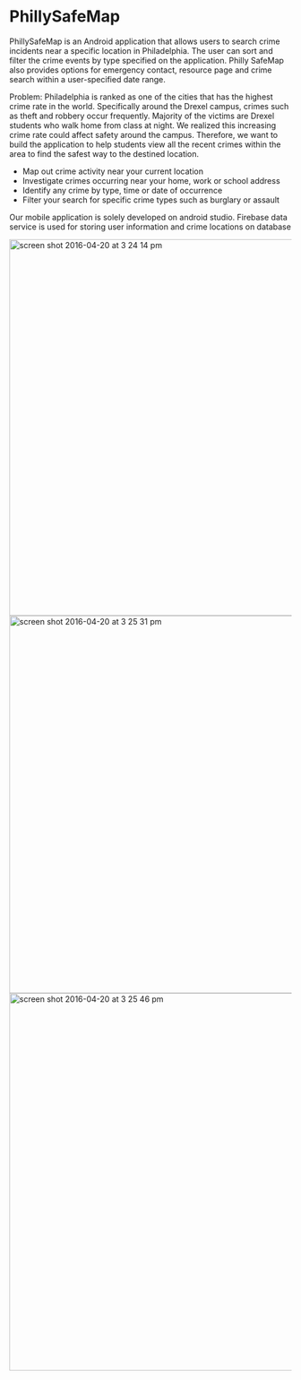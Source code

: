 # PhillySafeMap
PhillySafeMap is an Android application that allows users to search crime incidents near a specific location in Philadelphia. The user can sort and filter the crime events by type specified on the application. Philly SafeMap also provides options for emergency contact, resource page and crime search within a user-specified date range.

Problem: Philadelphia is ranked as one of the cities that has the highest crime rate in the world. Specifically around the Drexel campus, crimes such as theft and robbery occur frequently. Majority of the victims are Drexel students who walk home from class at night. We realized this increasing crime rate could affect safety around the campus. Therefore, we want to build the application to help students view all the recent crimes within the area to find the safest way to the destined location.

- Map out crime activity near your current location
- Investigate crimes occurring near your home, work or school address
- Identify any crime by type, time or date of occurrence
- Filter your search for specific crime types such as burglary or assault


Our mobile application is solely developed on android studio. Firebase data service is used for storing user information and crime locations on database

<img width="672" alt="screen shot 2016-04-20 at 3 24 14 pm" src="https://cloud.githubusercontent.com/assets/12979345/14689251/8bc6b496-0714-11e6-84d7-77685c05fa77.png">
<img width="674" alt="screen shot 2016-04-20 at 3 25 31 pm" src="https://cloud.githubusercontent.com/assets/12979345/14689265/9c3bc708-0714-11e6-90ea-60acf3bb4e72.png">
<img width="674" alt="screen shot 2016-04-20 at 3 25 46 pm" src="https://cloud.githubusercontent.com/assets/12979345/14689266/9dd10628-0714-11e6-8238-cd358150d023.png">

